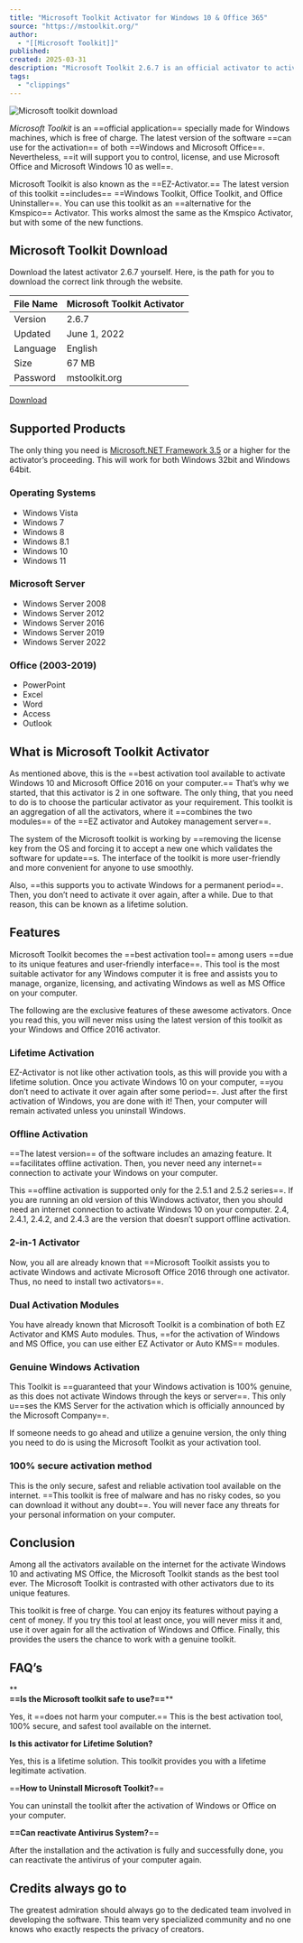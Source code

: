```yaml
---
title: "Microsoft Toolkit Activator for Windows 10 & Office 365"
source: "https://mstoolkit.org/"
author:
  - "[[Microsoft Toolkit]]"
published:
created: 2025-03-31
description: "Microsoft Toolkit 2.6.7 is an official activator to activate Windows 10, Office 365, and many more Microsoft products. Download the 2024 update"
tags:
  - "clippings"
---
```

![Microsoft toolkit download](https://mstoolkit.org/wp-content/uploads/2020/07/microsoft-toolkit-3.jpg)

*Microsoft Toolkit* is an ==official application== specially made for Windows machines, which is free of charge. The latest version of the software ==can use for the activation== of both ==Windows and Microsoft Office==. Nevertheless, ==it will support you to control, license, and use Microsoft Office and Microsoft Windows 10 as well==.

Microsoft Toolkit is also known as the ==EZ-Activator.== The latest version of this toolkit ==includes== ==Windows Toolkit, Office Toolkit, and Office Uninstaller==. You can use this toolkit as an ==alternative for the Kmspico== Activator. This works almost the same as the Kmspico Activator, but with some of the new functions.

## Microsoft Toolkit Download

Download the latest activator 2.6.7 yourself. Here, is the path for you to download the correct link through the website.

| File Name | Microsoft Toolkit Activator |
| --- | --- |
| Version | 2.6.7 |
| Updated | June 1, 2022 |
| Language | English |
| Size | 67 MB |
| Password | mstoolkit.org |

[Download](https://mstoolkit.org/download-microsoft-toolkit/)

## Supported Products

The only thing you need is [Microsoft.NET Framework 3.5](https://dotnet.microsoft.com/download/dotnet-framework) or a higher for the activator’s proceeding. This will work for both Windows 32bit and Windows 64bit.

### Operating Systems

- Windows Vista
- Windows 7
- Windows 8
- Windows 8.1
- Windows 10
- Windows 11

### Microsoft Server

- Windows Server 2008
- Windows Server 2012
- Windows Server 2016
- Windows Server 2019
- Windows Server 2022

### Office (2003-2019)

- PowerPoint
- Excel
- Word
- Access
- Outlook

## What is Microsoft Toolkit Activator

As mentioned above, this is the ==best activation tool available to activate Windows 10 and Microsoft Office 2016 on your computer.== That’s why we started, that this activator is 2 in one software. The only thing, that you need to do is to choose the particular activator as your requirement. This toolkit is an aggregation of all the activators, where it ==combines the two modules== of the ==EZ activator and Autokey management server==.

The system of the Microsoft toolkit is working by ==removing the license key from the OS and forcing it to accept a new one which validates the software for update==s. The interface of the toolkit is more user-friendly and more convenient for anyone to use smoothly.

Also, ==this supports you to activate Windows for a permanent period==. Then, you don’t need to activate it over again, after a while. Due to that reason, this can be known as a lifetime solution.

## Features

Microsoft Toolkit becomes the ==best activation tool== among users ==due to its unique features and user-friendly interface==. This tool is the most suitable activator for any Windows computer it is free and assists you to manage, organize, licensing, and activating Windows as well as MS Office on your computer.

The following are the exclusive features of these awesome activators. Once you read this, you will never miss using the latest version of this toolkit as your Windows and Office 2016 activator.

### Lifetime Activation

EZ-Activator is not like other activation tools, as this will provide you with a lifetime solution. Once you activate Windows 10 on your computer, ==you don’t need to activate it over again after some period==. Just after the first activation of Windows, you are done with it! Then, your computer will remain activated unless you uninstall Windows.

### Offline Activation

==The latest version== of the software includes an amazing feature. It ==facilitates offline activation. Then, you never need any internet== connection to activate your Windows on your computer.

This ==offline activation is supported only for the 2.5.1 and 2.5.2 series==. If you are running an old version of this Windows activator, then you should need an internet connection to activate Windows 10 on your computer. 2.4, 2.4.1, 2.4.2, and 2.4.3 are the version that doesn’t support offline activation.

### 2-in-1 Activator

Now, you all are already known that ==Microsoft Toolkit assists you to activate Windows and activate Microsoft Office 2016 through one activator. Thus, no need to install two activators==.

### Dual Activation Modules

You have already known that Microsoft Toolkit is a combination of both EZ Activator and KMS Auto modules. Thus, ==for the activation of Windows and MS Office, you can use either EZ Activator or Auto KMS== modules.

### Genuine Windows Activation

This Toolkit is ==guaranteed that your Windows activation is 100% genuine, as this does not activate Windows through the keys or server==. This only u==ses the KMS Server for the activation which is officially announced by the Microsoft Company==.

If someone needs to go ahead and utilize a genuine version, the only thing you need to do is using the Microsoft Toolkit as your activation tool.

### 100% secure activation method

This is the only secure, safest and reliable activation tool available on the internet. ==This toolkit is free of malware and has no risky codes, so you can download it without any doubt==. You will never face any threats for your personal information on your computer.

## Conclusion

Among all the activators available on the internet for the activate Windows 10 and activating MS Office, the Microsoft Toolkit stands as the best tool ever. The Microsoft Toolkit is contrasted with other activators due to its unique features.

This toolkit is free of charge. You can enjoy its features without paying a cent of money. If you try this tool at least once, you will never miss it and, use it over again for all the activation of Windows and Office. Finally, this provides the users the chance to work with a genuine toolkit.

## FAQ’s

**  
****==Is the Microsoft toolkit safe to use?==******

Yes, it ==does not harm your computer.== This is the best activation tool, 100% secure, and safest tool available on the internet.

******Is this activator for Lifetime Solution?******

Yes, this is a lifetime solution. This toolkit provides you with a lifetime legitimate activation.

==******How to Uninstall Microsoft Toolkit?******==

You can uninstall the toolkit after the activation of Windows or Office on your computer.

****==**Can reactivate Antivirus System?******==

After the installation and the activation is fully and successfully done, you can reactivate the antivirus of your computer again.

## Credits always go to

The greatest admiration should always go to the dedicated team involved in developing the software. This team very specialized community and no one knows who exactly respects the privacy of creators.